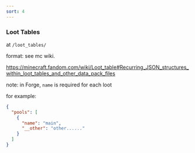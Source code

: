 ```yaml
---
sort: 4
---
```


### Loot Tables

at `/loot_tables/`

format: see mc wiki.

<https://minecraft.fandom.com/wiki/Loot_table#Recurring_JSON_structures_within_loot_tables_and_other_data_pack_files>

note: in Forge, `name` is required for each loot

for example: 

```json
{
  "pools": [
    {
      "name": "main",
      "__other": "other......"
    }
  ]
}
```